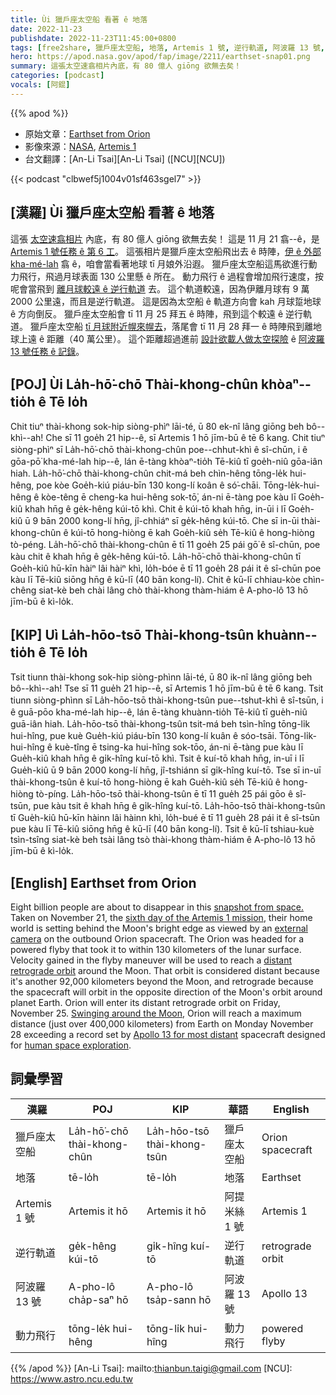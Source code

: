 ```yaml
---
title: Ùi 獵戶座太空船 看著 ê 地落
date: 2022-11-23
publishdate: 2022-11-23T11:45:00+0800
tags: [free2share, 獵戶座太空船, 地落, Artemis 1 號, 逆行軌道, 阿波羅 13 號, 動力飛行]
hero: https://apod.nasa.gov/apod/fap/image/2211/earthset-snap01.png
summary: 這張太空速翕相片內底，有 80 億人 giōng 欲無去矣！
categories: [podcast]
vocals: [阿錕]
---
```


{{% apod %}}

- 原始文章：[Earthset from Orion](https://apod.nasa.gov/apod/ap221123.html)
- 影像來源：[NASA](https://www.nasa.gov/), [Artemis 1](https://www.nasa.gov/artemis-1)
- 台文翻譯：[An-Li Tsai][An-Li Tsai] ([NCU][NCU])

{{< podcast "clbwef5j1004v01sf463sgel7" >}}

## [漢羅] Ùi 獵戶座太空船 看著 ê 地落
這張 [太空速翕相片][snapshot from space.] 內底，有 80 億人 giōng 欲無去矣！
這是 11 月 21 翕--ê，是 [Artemis 1 號任務 ê 第 6 工][sixth day of the Artemis 1 mission]。
這張相片是獵戶座太空船飛出去 ê 時陣，[伊 ê 外部 kha-mé-lah][external camera] 翕 ê，咱會當看著地球 tī 月娘外沿遐。
獵戶座太空船這馬欲進行動力飛行，飛過月球表面 130 公里懸 ê 所在。
動力飛行 ê 過程會增加飛行速度，按呢會當飛到 [離月球較遠 ê 逆行軌道][distant retrograde orbit] 去。
這个軌道較遠，因為伊離月球有 9 萬 2000 公里遠，而且是逆行軌道。
這是因為太空船 ê 軌道方向會 kah 月球踅地球 ê 方向倒反。
獵戶座太空船會 tī 11 月 25 拜五 ê 時陣，飛到這个較遠 ê 逆行軌道。
獵戶座太空船 [tī 月球附近幌來幌去][Swinging around the Moon]，落尾會 tī 11 月 28 拜一 ê 時陣飛到離地球上遠 ê 距離（40 萬公里）。
這个距離超過進前 [設計欲載人做太空探險][human space exploration] ê [阿波羅 13 號任務 ê 記錄][Apollo 13 for most distant]。




## [POJ] Ùi La̍h-hō͘-chō Thài-khong-chûn khòaⁿ--tio̍h ê Tē lo̍h
Chit tiuⁿ thài-khong sok-hip siòng-phìⁿ lāi-té, ū 80 ek-nî lâng giōng beh bô--khì--ah!
Che sī 11 goe̍h 21 hip--ê, sī Artemis 1 hō jīm-bū ê tē 6 kang.
Chit tiuⁿ siòng-phìⁿ sī La̍h-hō͘-chō thài-khong-chûn poe--chhut-khì ê sî-chūn, i ê gōa-pō͘ kha-mé-lah hip--ê, lán ē-tàng khòaⁿ-tio̍h Tē-kiû tī goe̍h-niû gōa-iân hiah.
La̍h-hō͘-chō thài-khong-chûn chit-má beh chìn-hêng tōng-le̍k hui-hêng, poe kòe Goe̍h-kiú piáu-bīn 130 kong-lí koân ê só͘-chāi.
Tōng-le̍k-hui-hêng ê kòe-têng ē cheng-ka hui-hêng sok-tō͘, án-ni ē-tàng poe kàu lī Goe̍h-kiû khah hn̄g ê ge̍k-hêng kúi-tō khì.
Chit ê kúi-tō khah hn̄g, in-ūi i lī Goe̍h-kiû ū 9 bān 2000 kong-lí hn̄g, jî-chhiáⁿ sī ge̍k-hêng kúi-tō.
Che sī in-ūi thài-khong-chûn ê kúi-tō hong-hiòng ē kah Goe̍h-kiû se̍h Tē-kiû ê hong-hiòng tò-péng.
La̍h-hō͘-chō thài-khong-chûn ē tī 11 goe̍h 25 pái gō͘ ê sî-chūn, poe kàu chit ê khah hn̄g ê ge̍k-hêng kúi-tō.
La̍h-hō͘-chō thài-khong-chûn tī Goe̍h-kiû hū-kīn hàiⁿ lâi hàiⁿ khì, lo̍h-bóe ē tī 11 goe̍h 28 pái it ê sî-chūn poe kàu lī Tē-kiû siōng hn̄g ê kū-lī (40 bān kong-lí).
Chit ê kū-lī chhiau-kòe chìn-chêng siat-kè beh chài lâng chò thài-khong thàm-hiám ê A-pho-lô 13 hō jīm-bū ê kì-lo̍k.


## [KIP] Uì La̍h-hōo-tsō Thài-khong-tsûn khuànn--tio̍h ê Tē lo̍h
Tsit tiunn thài-khong sok-hip siòng-phìnn lāi-té, ū 80 ik-nî lâng giōng beh bô--khì--ah!
Tse sī 11 gue̍h 21 hip--ê, sī Artemis 1 hō jīm-bū ê tē 6 kang.
Tsit tiunn siòng-phìnn sī La̍h-hōo-tsō thài-khong-tsûn pue--tshut-khì ê sî-tsūn, i ê guā-pōo kha-mé-lah hip--ê, lán ē-tàng khuànn-tio̍h Tē-kiû tī gue̍h-niû guā-iân hiah.
La̍h-hōo-tsō thài-khong-tsûn tsit-má beh tsìn-hîng tōng-li̍k hui-hîng, pue kuè Gue̍h-kiú piáu-bīn 130 kong-lí kuân ê sóo-tsāi.
Tōng-li̍k-hui-hîng ê kuè-tîng ē tsing-ka hui-hîng sok-tōo, án-ni ē-tàng pue kàu lī Gue̍h-kiû khah hn̄g ê gi̍k-hîng kuí-tō khì.
Tsit ê kuí-tō khah hn̄g, in-uī i lī Gue̍h-kiû ū 9 bān 2000 kong-lí hn̄g, jî-tshiánn sī gi̍k-hîng kuí-tō.
Tse sī in-uī thài-khong-tsûn ê kuí-tō hong-hiòng ē kah Gue̍h-kiû se̍h Tē-kiû ê hong-hiòng tò-píng.
La̍h-hōo-tsō thài-khong-tsûn ē tī 11 gue̍h 25 pái gōo ê sî-tsūn, pue kàu tsit ê khah hn̄g ê gi̍k-hîng kuí-tō.
La̍h-hōo-tsō thài-khong-tsûn tī Gue̍h-kiû hū-kīn hàinn lâi hàinn khì, lo̍h-bué ē tī 11 gue̍h 28 pái it ê sî-tsūn pue kàu lī Tē-kiû siōng hn̄g ê kū-lī (40 bān kong-lí).
Tsit ê kū-lī tshiau-kuè tsìn-tsîng siat-kè beh tsài lâng tsò thài-khong thàm-hiám ê A-pho-lô 13 hō jīm-bū ê kì-lo̍k.

## [English] Earthset from Orion

Eight billion people are about to disappear in this [snapshot from space.][snapshot from space.]
Taken on November 21, the [sixth day of the Artemis 1 mission][sixth day of the Artemis 1 mission], their home world is setting behind the Moon's bright edge as viewed by an [external camera][external camera] on the outbound Orion spacecraft.
The Orion was headed for a powered flyby that took it to within 130 kilometers of the lunar surface.
Velocity gained in the flyby maneuver will be used to reach a [distant retrograde orbit][distant retrograde orbit] around the Moon.
That orbit is considered distant because it's another 92,000 kilometers beyond the Moon, and retrograde because the spacecraft will orbit in the opposite direction of the Moon's orbit around planet Earth.
Orion will enter its distant retrograde orbit on Friday, November 25.
[Swinging around the Moon][Swinging around the Moon], Orion will reach a maximum distance (just over 400,000 kilometers) from Earth on Monday November 28 exceeding a record set by [Apollo 13 for most distant][Apollo 13 for most distant] spacecraft designed for [human space exploration][human space exploration].


## 詞彙學習

|漢羅|POJ|KIP|華語|English|
|-|-|-|-|-|
|獵戶座太空船|La̍h-hō͘-chō thài-khong-chûn|La̍h-hōo-tsō thài-khong-tsûn|獵戶座太空船|Orion spacecraft|
|地落|tē-lo̍h|tē-lo̍h|地落|Earthset|
|Artemis 1 號|Artemis it hō|Artemis it hō|阿提米絲 1 號|Artemis 1|
|逆行軌道|ge̍k-hêng kúi-tō|gi̍k-hîng kuí-tō|逆行軌道|retrograde orbit|
|阿波羅 13 號|A-pho-lô cha̍p-saⁿ hō|A-pho-lô tsa̍p-sann hō|阿波羅 13 號|Apollo 13|
|動力飛行|tōng-le̍k hui-hêng|tōng-li̍k hui-hîng|動力飛行|powered flyby|

{{% /apod %}}
[An-Li Tsai]: mailto:thianbun.taigi@gmail.com
[NCU]: https://www.astro.ncu.edu.tw

[copyright]: https://apod.nasa.gov/apod/fap/lib/about_apod.html#srapply
[License]: https://creativecommons.org/licenses/by/2.0/


[snapshot from space.]:https://images.nasa.gov/search-results?keywords=Artemis%20I%20Resource%20Reel
[sixth day of the Artemis 1 mission]:https://blogs.nasa.gov/artemis/2022/11/21/artemis-i-flight-day-six-orion-performs-lunar-flyby-closest-outbound-approach/
[external camera]:https://www.nasa.gov/feature/nasa-s-artemis-i-cameras-to-offer-new-views-of-orion-earth-moon
[distant retrograde orbit]:https://www.nasa.gov/feature/orion-will-go-the-distance-in-retrograde-orbit-during-artemis-i
[Swinging around the Moon]:https://www.nasa.gov/specials/trackartemis/
[Apollo 13 for most distant]:https://apod.nasa.gov/apod/ap200303.html
[human space exploration]:https://www.nasa.gov/artemis-1
